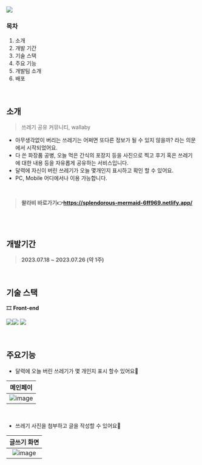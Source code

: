 # <img src="https://plasknew.s3.ap-northeast-2.amazonaws.com/dhdhk.PNG">
### **목차**
1. 소개
2. 개발 기간
3. 기술 스택
4. 주요 기능
5. 개발팀 소개
6. 배포
<br/>

## 소개
> 쓰레기 공유 커뮤니티, wallaby
- 아무생각없이 버리는 쓰레기는 어쩌면 또다른 정보가 될 수 있지 않을까? 라는 의문에서 시작되었어요.
- 다 쓴 화장품 공병, 오늘 먹은 간식의 포장지 등을 사진으로 찍고 후기 혹은 쓰레기에 대한 내용 등을 자유롭게 공유하는 서비스입니다.
- 달력에 자신이 버린 쓰레기가 오늘 몇개인지 표시하고 확인 할 수 있어요.
- PC, Mobile 어디에서나 이용 가능합니다.
<br/>

> **왈라비 바로가기👉https://splendorous-mermaid-6ff969.netlify.app/**
<br/>
<br/>

## 개발기간
> **2023.07.18 ~ 2023.07.26 (약 1주)**
<br/>

## 기술 스택
🎞 **Front-end** 

<span><img src="https://img.shields.io/badge/javascript-FFF?style=for-the-badge&logo=javascript&logoColor=black"></span><span><img src="https://img.shields.io/badge/css-fff?style=for-the-badge&logo=css3&logoColor=black"> </span> <span><img src="https://img.shields.io/badge/html5-fff?style=for-the-badge&logo=html5&logoColor=black"></span>

<br/>

## 주요기능

- 달력에 오늘 버린 쓰레기가 몇 개인지 표시 할수 있어요🌱

|메인페이
|:------:
|![image](https://github.com/fun1ty/wallaby/assets/116661333/1a432ebe-9f8d-4cb0-b3c7-97d76a74bd87)
<br/>

- 쓰레기 사진을 첨부하고 글을 작성할 수 있어요🐾
  
|글쓰기 화면
|:------:
|![image](https://github.com/fun1ty/wallaby/assets/116661333/8e774226-8c64-4c0a-8172-eacb439c5811)
<br/>



